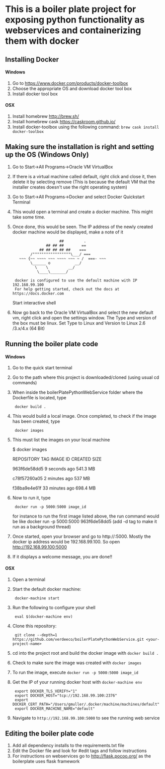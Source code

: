 This is a boiler plate project for exposing python functionality as webservices and containerizing them with docker
====

## Installing Docker 

#### Windows
1. Go to https://www.docker.com/products/docker-toolbox
2. Choose the appropriate OS and download docker tool box
3. Install docker tool box

#### OSX
1. Install homebrew http://brew.sh/
2. Install homebrew cask https://caskroom.github.io/
3. Install docker-toolbox using the following command: 
   `brew cask install docker-toolbox`

## Making sure the installation is right and setting up the OS (Windows Only)
1. Go to Start->All Programs->Oracle VM VirtualBox
2. If there is a virtual machine called default, right click and close it, then delete it by selecting remove (This is because the default VM that the installer creates doesn't use the right operating system)
3. Go to Start->All Programs->Docker and select Docker Quickstart Terminal
4. This would open a terminal and create a docker machine. This might take some time.
5. Once done, this would be seen. The IP address of the newly created docker machine would be displayed, make a note of it

	                        ##         .
	                  ## ## ##        ==
	               ## ## ## ## ##    ===
	           /"""""""""""""""""\___/ ===
	      ~~~ {~~ ~~~~ ~~~ ~~~~ ~~~ ~ /  ===- ~~~
	           \______ o           __/
	             \    \         __/
	              \____\_______/
	
		docker is configured to use the default machine with IP 192.168.99.100
		For help getting started, check out the docs at https://docs.docker.com
	
	Start interactive shell

6. Now go back to the Oracle VM VirtualBox and select the new default vm, right click and open the settings window. The Type and version of the box must be linux. Set Type to Linux and Version to Linux 2.6 /3.x/4.x (64 Bit)
 

## Running the boiler plate code

#### Windows
1. Go to the quick start terminal
2. Go to the path where this project is downloaded/cloned (using usual cd commands)
3. When inside the boilerPlatePythonWebService folder where the Dockerfile is located, type 

		docker build .

	
4. This would build a local image. Once completed, to check if the image has been created, type
	
		docker images

5. This must list the images on your local machine

	$ docker images
	
	REPOSITORY          TAG                 IMAGE ID            CREATED     		SIZE
	
	<none>              <none>              963f6de58dd5        9 seconds ago		541.3 MB
	
	<none>              <none>              c78f57260a05        2 minutes ago		537 MB
	
	<none>              <none>              f38ba9e4e61f        33 minutes ago		698.4 MB
	
6. Now to run it, type

		docker run -p 5000:5000 image_id
 
	for instance to run the first image listed above, the run command would be like	
		docker run -p 5000:5000 963f6de58dd5
 (add -d tag to make it run as a background thread)	

7. Once started, open your browser and go to http://<docker-ip address>:5000. Mostly the docker ip address would be 192.168.99.100. So open http://192.168.99.100:5000
8. If it displays a welcome message, you are done!!

#### OSX
1. Open a terminal
2. Start the default docker machine:
	
		docker-machine start

3. Run the following to configure your shell 

 		eval $(docker-machine env)
 	
4. Clone this repository:

		git clone --depth=1 https://github.com/verdeeco/boilerPlatePythonWebService.git <your-project-name>

5. cd into the project root and build the docker image with `docker build .`
6. Check to make sure the image was created with `docker images`
7. To run the image, execute `docker run -p 5000:5000 image_id`
8. Get the IP of your running docker host with `docker-machine env`

		export DOCKER_TLS_VERIFY="1"
		export DOCKER_HOST="tcp://192.168.99.100:2376"
		export DOCKER_CERT_PATH="/Users/gmuller/.docker/machine/machines/default"
		export DOCKER_MACHINE_NAME="default"
		
9. Navigate to `http://192.168.99.100:5000` to see the running web service
	
## Editing the boiler plate code

1. Add all dependency installs to the requirements.txt file
2. Edit the Docker file and look for #edit tags and follow instructions
3. For instructions on webservices go to http://flask.pocoo.org/ as the boilerplate uses flask framework
	
